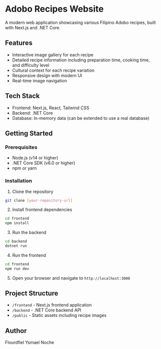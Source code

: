 # Adobo Recipes Website

A modern web application showcasing various Filipino Adobo recipes, built with Next.js and .NET Core.

## Features

- Interactive image gallery for each recipe
- Detailed recipe information including preparation time, cooking time, and difficulty level
- Cultural context for each recipe variation
- Responsive design with modern UI
- Real-time image navigation

## Tech Stack

- Frontend: Next.js, React, Tailwind CSS
- Backend: .NET Core
- Database: In-memory data (can be extended to use a real database)

## Getting Started

### Prerequisites

- Node.js (v14 or higher)
- .NET Core SDK (v6.0 or higher)
- npm or yarn

### Installation

1. Clone the repository
```bash
git clone [your-repository-url]
```

2. Install frontend dependencies
```bash
cd frontend
npm install
```

3. Run the backend
```bash
cd backend
dotnet run
```

4. Run the frontend
```bash
cd frontend
npm run dev
```

5. Open your browser and navigate to `http://localhost:3000`

## Project Structure

- `/frontend` - Next.js frontend application
- `/backend` - .NET Core backend API
- `/public` - Static assets including recipe images

## Author

Flourdfiel Ysmael Noche

